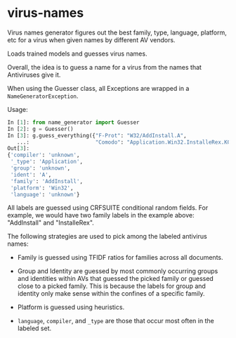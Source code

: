 # virus-names
Virus names generator figures out the best family, type, language, platform, etc for a virus when given names by different AV vendors.

Loads trained models and guesses virus names.

Overall, the idea is to guess a name for a virus from the names that Antiviruses
give it.

When using the Guesser class, all Exceptions are wrapped in a
`NameGeneratorException`.

Usage:
```python
In [1]: from name_generator import Guesser
In [2]: g = Guesser()
In [3]: g.guess_everything({"F-Prot": "W32/AddInstall.A",
   ...:                     "Comodo": "Application.Win32.InstalleRex.KG"})
Out[3]:
{'compiler': 'unknown',
 '_type': 'Application',
 'group': 'unknown',
 'ident': 'A',
 'family': 'AddInstall',
 'platform': 'Win32',
 'language': 'unknown'}
```

All labels are guessed using CRFSUITE conditional random fields.
For example, we would have two family labels in the example above:
"AddInstall" and "InstalleRex".

The following strategies are used to pick among the labeled antivirus names:
- Family is guessed using TFIDF ratios for families across all documents.

- Group and Identity are guessed by most commonly occurring groups and
  identities within AVs that guessed the picked family or guessed close to
  a picked family.  This is because the labels for group and identity only
  make sense within the confines of a specific family.

- Platform is guessed using heuristics.

- `language`, `compiler`, and `_type` are those that occur most often in the
  labeled set.
